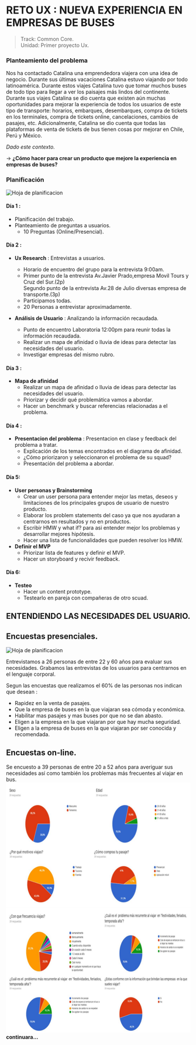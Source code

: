 # **RETO UX : NUEVA EXPERIENCIA EN EMPRESAS DE BUSES**  

>Track: Common Core.  
Unidad: Primer proyecto Ux.  

### **Planteamiento del problema**  
Nos ha contactado Catalina una emprendedora viajera con una idea de negocio. Durante sus últimas vacaciones Catalina estuvo viajando por todo latinoamérica. Durante estos viajes Catalina tuvo que tomar muchos buses de todo tipo para llegar a ver los paisajes más lindos del continente. Durante sus viajes Catalina se dio cuenta que existen aún muchas oportunidades para mejorar la experiencia de todos los usuarios de este tipo de transporte: horarios, embarques, desembarques, compra de tickets en los terminales, compra de tickets online, cancelaciones, cambios de pasajes, etc. Adicionalmente, Catalina se dio cuenta que todas las plataformas de venta de tickets de bus tienen cosas por mejorar en Chile, Perú y México.  

*Dado este contexto.*

→ **¿Cómo hacer para crear un producto que mejore la experiencia en empresas de buses?**  

### **Planificación**  
![Hoja de planificacion](assets/images/planificacion.JPG)  
#### Día 1 :
  - Planificación del trabajo.  
  - Planteamiento de preguntas a usuarios.
    - 10 Preguntas (Online/Presencial).

#### Día 2 :  
- **Ux Research** : Entrevistas a usuarios.  

  - Horario de encuentro del grupo para la entrevista 9:00am.  
  - Primer punto de la entrevista Av.Javier Prado,empresa Movil Tours y Cruz del Sur.(2p)  
  Segundo punto de la entrevista Av.28 de Julio diversas empresa de transporte.(3p)  
  - Participamos todas.  
  - 20 Personas a entrevistar aproximadamente.  


-  **Análisis de Usuario**  : Analizando la información recaudada.

    - Punto de encuentro Laboratoria 12:00pm para reunir todas la información recaudada.
    - Realizar un mapa de afinidad o lluvia de ideas para detectar las necesidades del usuario.
    - Investigar empresas del mismo rubro.  

#### Día 3 :  
-  **Mapa de afinidad**
      - Realizar un mapa de afinidad o lluvia de ideas para detectar las necesidades del usuario.
      - Priorizar y decidir qué problemática vamos a abordar.  
      - Hacer un benchmark y buscar referencias relacionadas a el problema.  

#### Día 4 :
- **Presentacion del problema** : Presentacion en clase y feedback del problema a tratar.
    - Explicación de los temas encontrados en el diagrama de afinidad.  
    - ¿Cómo priorizaron y seleccionaron el problema de su squad?  
    - Presentación del problema a abordar.  

#### Día 5:  
- **User personas y Brainstorming**
    - Crear un user persona para entender mejor las metas, deseos y limitaciones de los principales grupos de usuario de nuestro producto.  
    - Elaborar los problem statements del caso ya que nos ayudaran a centrarnos en resultados y no en productos.  
    - Escribir HMW y what if? para asi entender mejor los problemas y desarrollar mejores hipótesis.  
    - Hacer una lista de funcionalidades que pueden resolver los HMW.  
- **Definir el MVP**
    - Priorizar lista de features y definir el MVP.  
    - Hacer un storyboard y recivir feedback.  

#### Día 6:
- **Testeo**
     - Hacer un content prototype.  
     - Testearlo en pareja con compañeras de otro scuad.


## **ENTENDIENDO LAS NECESIDADES DEL USUARIO.**

## **Encuestas presenciales.**

![Hoja de planificacion](assets/images/collage.jpg)  

Entrevistamos a 26 personas de entre 22 y 60 años para evaluar sus necesidades. Grabamos las entrevistas de los usuarios para centrarnos en el lenguaje corporal.  

Segun las encuestas que realizamos el 60% de las personas nos indican que desean :  

- Rapidez en la venta de pasajes.  
- Que la empresa de buses en la que viajaran sea cómoda y económica.  
- Habilitar mas pasajes y mas buses por que no se dan abasto.   
- Eligen a la empresa en la que viajaran por que hay mucha seguridad.  
- Eligen a la empresa de buses en la que viajaran por ser conocida y recomendada.

## **Encuestas on-line.**
Se encuesto a 39 personas de entre 20 a 52 años para averiguar sus necesidades así como también los problemas más frecuentes al viajar en bus.
![Encuestas](assets/images/encuesta.jpg)  
![Encuestas](assets/images/encuesta2.jpg)
**continuara...**
